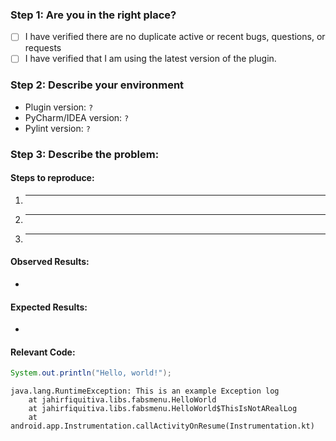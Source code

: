 <!--
Any HTML comment will be stripped when the markdown is rendered, so you don't need to delete them.

Put an x inside the [] like this: [x] to mark the checkbox.
-->
### Step 1: Are you in the right place?
- [ ] I have verified there are no duplicate active or recent bugs, questions, or requests
- [ ] I have verified that I am using the latest version of the plugin.

### Step 2: Describe your environment
 - Plugin version: `?`
 - PyCharm/IDEA version: `?`
 - Pylint version: `?`

### Step 3: Describe the problem:
#### Steps to reproduce:

  1. _____
  2. _____
  3. _____

<!-- 
What happened?  This could be a description, log output, etc.
-->
#### Observed Results:

  * 
  
<!-- 
What did you expect to happen?
-->
#### Expected Results:

  * 

#### Relevant Code:
<!--
Please wrap code with correct syntax highlighting.
-->
```java
System.out.println("Hello, world!");
```

<!--
If you are getting an error in the Event Log, paste it here.
Please wrap logs with Gradle syntax highlighting (it makes them look better).
-->
```Gradle
java.lang.RuntimeException: This is an example Exception log
    at jahirfiquitiva.libs.fabsmenu.HelloWorld
    at jahirfiquitiva.libs.fabsmenu.HelloWorld$ThisIsNotARealLog
    at android.app.Instrumentation.callActivityOnResume(Instrumentation.kt)
```

<!--
Adding pictures/screenshots/videos of the expected/actual result is always helpful
-->
